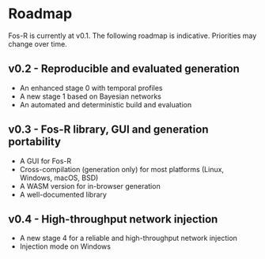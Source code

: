 # Roadmap

Fos-R is currently at v0.1. The following roadmap is indicative. Priorities may change over time.

## v0.2 - Reproducible and evaluated generation

- An enhanced stage 0 with temporal profiles
- A new stage 1 based on Bayesian networks
- An automated and deterministic build and evaluation

## v0.3 - Fos-R library, GUI and generation portability

- A GUI for Fos-R
- Cross-compilation (generation only) for most platforms (Linux, Windows, macOS, BSD)
- A WASM version for in-browser generation
- A well-documented library

## v0.4 - High-throughput network injection

- A new stage 4 for a reliable and high-throughput network injection
- Injection mode on Windows
